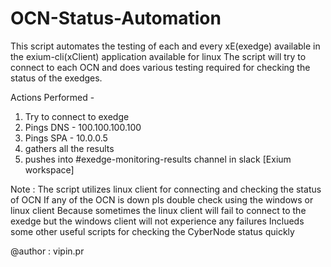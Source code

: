 # OCN-Status-Automation
This script automates the testing of each and every xE(exedge) available in the exium-cli(xClient) application available for linux
The script will try to connect to each OCN and does various testing required for checking the status of the exedges.

Actions Performed -
1) Try to connect to exedge
2) Pings DNS - 100.100.100.100
3) Pings SPA - 10.0.0.5
4) gathers all the results
5) pushes into #exedge-monitoring-results channel in slack [Exium workspace]
                    
Note : The script utilizes linux client for connecting and checking the status of OCN
       If any of the OCN is down pls double check using the windows or linux client
       Because sometimes the linux client will fail to connect to the exedge but the windows client will not experience any failures
       Inclueds some other useful scripts for checking the CyberNode status quickly
       
@author : vipin.pr       


